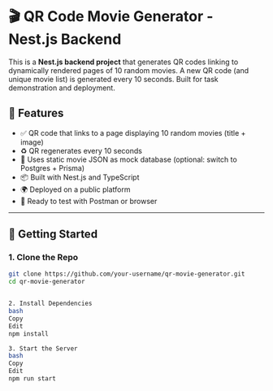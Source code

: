 # 🎬 QR Code Movie Generator - Nest.js Backend

This is a **Nest.js backend project** that generates QR codes linking to dynamically rendered pages of 10 random movies. A new QR code (and unique movie list) is generated every 10 seconds. Built for task demonstration and deployment.

## 🚀 Features

- ✅ QR code that links to a page displaying 10 random movies (title + image)
- ♻️ QR regenerates every 10 seconds
- 🎥 Uses static movie JSON as mock database (optional: switch to Postgres + Prisma)
- 📦 Built with Nest.js and TypeScript
- 🌍 Deployed on a public platform
- 🧪 Ready to test with Postman or browser

---

## 🏁 Getting Started

### 1. Clone the Repo

```bash
git clone https://github.com/your-username/qr-movie-generator.git
cd qr-movie-generator


2. Install Dependencies
bash
Copy
Edit
npm install

3. Start the Server
bash
Copy
Edit
npm run start